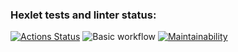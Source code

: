 ### Hexlet tests and linter status:
[![Actions Status](https://github.com/Dend3lion/frontend-project-lvl1/workflows/hexlet-check/badge.svg)](https://github.com/Dend3lion/frontend-project-lvl1/actions)
![Basic workflow](https://github.com/Dend3lion/frontend-project-lvl1/actions/workflows/basic-workflow.yml/badge.svg)
[![Maintainability](https://api.codeclimate.com/v1/badges/647095df7e2097800ba3/maintainability)](https://codeclimate.com/github/Dend3lion/frontend-project-lvl1/maintainability)
